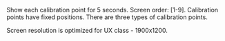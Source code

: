Show each calibration point for 5 seconds.
Screen order: [1-9].
Calibration points have fixed positions.
There are three types of calibration points.

Screen resolution is optimized for UX class - 1900x1200.
